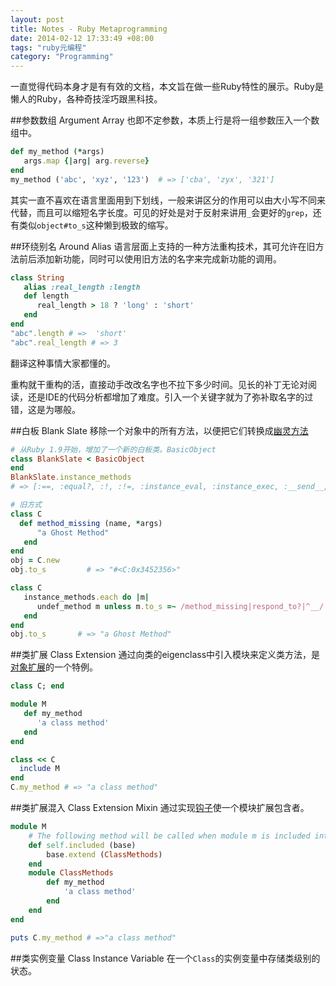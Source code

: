 ```yaml
---
layout: post
title: Notes - Ruby Metaprogramming
date: 2014-02-12 17:33:49 +08:00
tags: "ruby元编程"
category: "Programming"
---
```


一直觉得代码本身才是有有效的文档，本文旨在做一些Ruby特性的展示。Ruby是懒人的Ruby，各种奇技淫巧跟黑科技。

##参数数组 Argument Array
也即不定参数，本质上行是将一组参数压入一个数组中。

```ruby
def my_method (*args)
   args.map {|arg| arg.reverse}
end
my_method ('abc', 'xyz', '123')  # => ['cba', 'zyx', '321']
```

其实一直不喜欢在语言里面用到下划线，一般来讲区分的作用可以由大小写不同来代替，而且可以缩短名字长度。可见的好处是对于反射来讲用`_`会更好的`grep`，还有类似`object#to_s`这种懒到极致的缩写。

##环绕别名 Around Alias
语言层面上支持的一种方法重构技术，其可允许在旧方法前后添加新功能，同时可以使用旧方法的名字来完成新功能的调用。

```ruby
class String
   alias :real_length :length
   def length
      real_length > 18 ? 'long' : 'short'
   end
end
"abc".length # =>  'short'
"abc".real_length # => 3
```

翻译这种事情大家都懂的。

重构就干重构的活，直接动手改改名字也不拉下多少时间。见长的补丁无论对阅读，还是IDE的代码分析都增加了难度。引入一个关键字就为了弥补取名字的过错，这是为哪般。

##白板 Blank Slate
移除一个对象中的所有方法，以便把它们转换成[幽灵方法](#)

```ruby
# 从Ruby 1.9开始，增加了一个新的白板类。BasicObject
class BlankSlate < BasicObject
end
BlankSlate.instance_methods 
# => [:==, :equal?, :!, :!=, :instance_eval, :instance_exec, :__send__, :__id__]

# 旧方式
class C
  def method_missing (name, *args)
      "a Ghost Method"
   end
end
obj = C.new
obj.to_s         # => "#<C:0x3452356>"

class C
   instance_methods.each do |m|
      undef_method m unless m.to_s =~ /method_missing|respond_to?|^__/
   end
end
obj.to_s       # => "a Ghost Method"
```

##类扩展 Class Extension
通过向类的eigenclass中引入模块来定义类方法，是[对象扩展]()的一个特例。

```ruby
class C; end

module M
   def my_method
      'a class method'
   end 
end

class << C
  include M
end
C.my_method # => "a class method"
```

##类扩展混入 Class Extension Mixin
通过实现[钩子]()使一个模块扩展包含者。

```ruby
module M
    # The following method will be called when module m is included into anther module/class
    def self.included (base)
        base.extend (ClassMethods)
    end
    module ClassMethods
        def my_method
            'a class method'
        end
    end
end

puts C.my_method # =>"a class method"
```

##类实例变量 Class Instance Variable
在一个`Class`的实例变量中存储类级别的状态。

